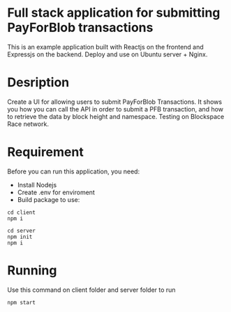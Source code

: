 # Full stack application for submitting PayForBlob transactions
This is an example application built with Reactjs on the frontend and Expressjs on the backend. Deploy and use on Ubuntu server + Nginx.
# Desription
Create a UI for allowing users to submit PayForBlob Transactions. It shows you how you can call the API in order to submit a PFB transaction, and how to retrieve the data by block height and namespace. Testing on Blockspace Race network.
# Requirement
Before you can run this application, you need:
 - Install Nodejs
 - Create .env for enviroment
 - Build package to use:
  ```
  cd client
  npm i
  ```
  ```
  cd server
  npm init
  npm i
  ```
# Running
 Use this command on client folder and server folder to run
```
npm start
```
